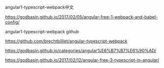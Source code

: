 

angular1-typescript-webpack中文

https://godbasin.github.io/2017/02/05/angular-free-1-webpack-and-babel-config/

angular1-typescript-webpack github

https://github.com/brechtbilliet/angular-typescript-webpack

https://godbasin.github.io/categories/angular%E6%B7%B7%E6%90%AD/

https://godbasin.github.io/2017/02/12/angular-free-3-typescript-in-angular/